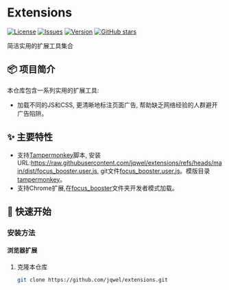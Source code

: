 # Extensions

[![License](https://img.shields.io/github/license/jqwel/extensions)](LICENSE)
[![Issues](https://img.shields.io/github/issues/jqwel/extensions)](https://github.com/jqwel/extensions/issues)
[![Version](https://img.shields.io/github/v/release/jqwel/extensions)](https://github.com/jqwel/extensions/releases)
[![GitHub stars](https://img.shields.io/github/stars/jqwel/extensions)](https://github.com/jqwel/extensions)

简洁实用的扩展工具集合

## 📦 项目简介

本仓库包含一系列实用的扩展工具:
- 加载不同的JS和CSS, 更清晰地标注页面广告, 帮助缺乏网络经验的人群避开广告陷阱。

## ✨ 主要特性

- 支持[Tampermonkey](https://www.tampermonkey.net/)脚本, 安装URL:https://raw.githubusercontent.com/jqwel/extensions/refs/heads/main/dist/focus_booster.user.js, git文件[focus_booster.user.js](dist/focus_booster.user.js)。模版目录[tampermonkey](run_sh/tampermonkey)。
- 支持Chrome扩展,在[focus_booster](focus_booster)文件夹开发者模式加载。

## 🚀 快速开始

### 安装方法

#### 浏览器扩展
1. 克隆本仓库
   ```bash
   git clone https://github.com/jqwel/extensions.git